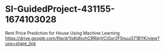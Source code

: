# SI-GuidedProject-431155-1674103028
Rent Price Prediction for House Using Machine Learning
https://drive.google.com/file/d/1lsKdlsvhCRRjkjVCjGxr2F5nuuG71BYK/view?usp=share_link
